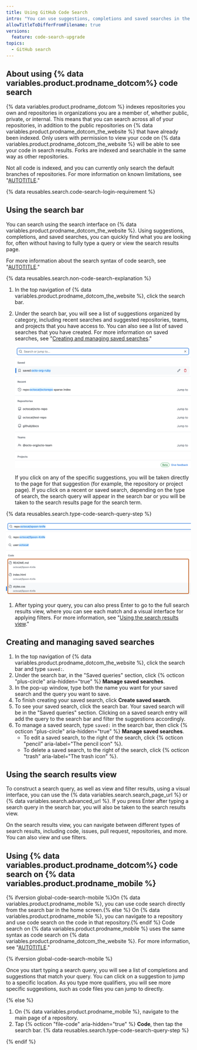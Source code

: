 ```yaml
---
title: Using GitHub Code Search
intro: "You can use suggestions, completions and saved searches in the upgraded search interface to quickly find what you are looking for across {% data variables.product.prodname_dotcom_the_website %}."
allowTitleToDifferFromFilename: true
versions:
  feature: code-search-upgrade
topics:
  - GitHub search
---
```


## About using {% data variables.product.prodname_dotcom%} code search

{% data variables.product.prodname_dotcom %} indexes repositories you own and repositories in organizations you are a member of, whether public, private, or internal. This means that you can search across all of your repositories, in addition to the public repositories on {% data variables.product.prodname_dotcom_the_website %} that have already been indexed. Only users with permission to view your code on {% data variables.product.prodname_dotcom_the_website %} will be able to see your code in search results. Forks are indexed and searchable in the same way as other repositories.

Not all code is indexed, and you can currently only search the default branches of repositories. For more information on known limitations, see "[AUTOTITLE](/search-github/github-code-search/about-github-code-search#limitations)."

{% data reusables.search.code-search-login-requirement %}

## Using the search bar

You can search using the search interface on {% data variables.product.prodname_dotcom_the_website %}. Using suggestions, completions, and saved searches, you can quickly find what you are looking for, often without having to fully type a query or view the search results page.

For more information about the search syntax of code search, see "[AUTOTITLE](/search-github/github-code-search/understanding-github-code-search-syntax)."

{% data reusables.search.non-code-search-explanation %}

1. In the top navigation of {% data variables.product.prodname_dotcom_the_website %}, click the search bar.
1. Under the search bar, you will see a list of suggestions organized by category, including recent searches and suggested repositories, teams, and projects that you have access to. You can also see a list of saved searches that you have created. For more information on saved searches, see "[Creating and managing saved searches](#creating-and-managing-saved-searches)."

   ![Screenshot of the {% data variables.product.prodname_dotcom %} search bar. There is a list of search suggestions by category below the search bar.](/assets/images/help/search/code-search-beta-search-bar.png)

   If you click on any of the specific suggestions, you will be taken directly to the page for that suggestion (for example, the repository or project page). If you click on a recent or saved search, depending on the type of search, the search query will appear in the search bar or you will be taken to the search results page for the search term.

{% data reusables.search.type-code-search-query-step %}

   ![Screenshot of a search for "repo:octocat/spoon-knife". The code results are outlined in dark orange.](/assets/images/help/search/code-search-beta-search-bar-code-suggestions.png)

1. After typing your query, you can also press Enter to go to the full search results view, where you can see each match and a visual interface for applying filters. For more information, see "[Using the search results view](#using-the-search-results-view)."

## Creating and managing saved searches

1. In the top navigation of {% data variables.product.prodname_dotcom_the_website %}, click the search bar and type `saved:`.
1. Under the search bar, in the "Saved queries" section, click {% octicon "plus-circle" aria-hidden="true" %} **Manage saved searches**.
1. In the pop-up window, type both the name you want for your saved search and the query you want to save.
1. To finish creating your saved search, click **Create saved search**.
1. To see your saved search, click the search bar. Your saved search will be in the "Saved queries" section. Clicking on a saved search entry will add the query to the search bar and filter the suggestions accordingly.
1. To manage a saved search, type `saved:` in the search bar, then click {% octicon "plus-circle" aria-hidden="true" %} **Manage saved searches**.
    * To edit a saved search, to the right of the search, click {% octicon "pencil" aria-label="The pencil icon" %}.
    * To delete a saved search, to the right of the search, click {% octicon "trash" aria-label="The trash icon" %}.

## Using the search results view

To construct a search query, as well as view and filter results, using a visual interface, you can use the {% data variables.search.search_page_url %} or {% data variables.search.advanced_url %}. If you press Enter after typing a search query in the search bar, you will also be taken to the search results view.

On the search results view, you can navigate between different types of search results, including code, issues, pull request, repositories, and more. You can also view and use filters.

## Using {% data variables.product.prodname_dotcom%} code search on {% data variables.product.prodname_mobile %}

{% ifversion global-code-search-mobile %}On {% data variables.product.prodname_mobile %}, you can use code search directly from the search bar in the home screen.{% else %} On {% data variables.product.prodname_mobile %}, you can navigate to a repository and use code search on the code in that repository.{% endif %} Code search on {% data variables.product.prodname_mobile %} uses the same syntax as code search on {% data variables.product.prodname_dotcom_the_website %}. For more information, see "[AUTOTITLE](/search-github/github-code-search/about-github-code-search#limitations)."

{% ifversion global-code-search-mobile %}

Once you start typing a search query, you will see a list of completions and suggestions that match your query. You can click on a suggestion to jump to a specific location. As you type more qualifiers, you will see more specific suggestions, such as code files you can jump to directly.

{% else %}

1. On {% data variables.product.prodname_mobile %}, navigate to the main page of a repository.
1. Tap {% octicon "file-code" aria-hidden="true" %} **Code**, then tap the search bar.
{% data reusables.search.type-code-search-query-step %}

{% endif %}
